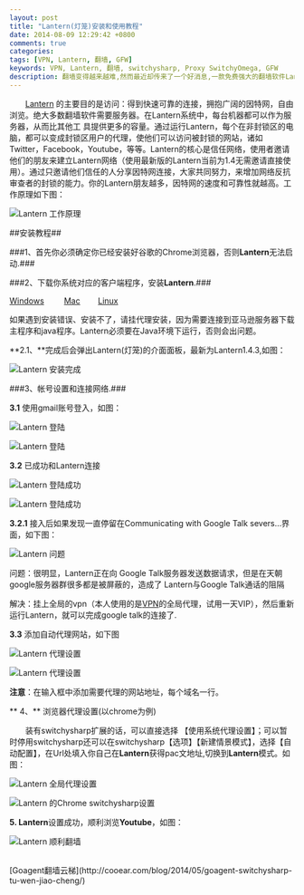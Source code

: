 ```yaml
---
layout: post
title: "Lantern(灯笼)安装和使用教程"
date: 2014-08-09 12:29:42 +0800
comments: true
categories: 
tags: [VPN, Lantern, 翻墙, GFW]
keywords: VPN, Lantern, 翻墙, switchysharp, Proxy SwitchyOmega, GFW
description: 翻墙变得越来越难,然而最近却传来了一个好消息,一款免费强大的翻墙软件Lantern应运而生，使得翻墙变的更加简单、方便。
---
```


　　[Lantern](https://www.getlantern.org/) 的主要目的是访问：得到快速可靠的连接，拥抱广阔的因特网，自由浏览。绝大多数翻墙软件需要服务器。在Lantern系统中，每台机器都可以作为服务器，从而比其他工 具提供更多的容量。通过运行Lantern，每个在非封锁区的电脑，都可以变成封锁区用户的代理，使他们可以访问被封锁的网站，诸如 Twitter，Facebook，Youtube，等等。Lantern的核心是信任网络，使用者邀请他们的朋友来建立Lantern网络（使用最新版的Lantern当前为1.4无需邀请直接使用）。通过只邀请他们信任的人分享因特网连接，大家共同努力，来增加网络反抗审查者的封锁的能力。你的Lantern朋友越多，因特网的速度和可靠性就越高。工作原理如下图：

![Lantern 工作原理](http://g1c1i0.cooear.com/images/uploads/2014/08/50b24994.vis.gif 'Lantern 工作原理')

<!--more-->

##安装教程##

###1、首先你必须确定你已经安装好谷歌的Chrome浏览器，否则**Lantern**无法启动.###

###2、下载你系统对应的客户端程序，安装**Lantern**.###

[Windows](http://pan.baidu.com/s/1jG412Fs) &nbsp; &nbsp; &nbsp; &nbsp; [Mac](http://pan.baidu.com/s/1hq5R2uC)&nbsp; &nbsp; &nbsp; &nbsp; [Linux](http://pan.baidu.com/s/1i3iORzR)

如果遇到安装错误、安装不了，请挂代理安装，因为需要连接到亚马逊服务器下载主程序和java程序。Lantern必须要在Java环境下运行，否则会出问题。

**2.1、**完成后会弹出Lantern(灯笼)的介面面板，最新为Lantern1.4.3,如图：

![Lantern 安装完成](http://g1c1i0.cooear.com/images/uploads/2014/08/20131123054656thw4v.jpeg 'Lantern 安装完成')


###3、帐号设置和连接网络.###

**3.1** 使用gmail账号登入，如图：

![Lantern 登陆](http://g1c1i0.cooear.com/images/uploads/2014/08/201311230551378ozua.jpeg 'Lantern 登陆')

![Lantern 登陆](http://g1c1i0.cooear.com/images/uploads/2014/08/20131123055143brtwp.jpeg 'Lantern 登陆')

**3.2** 已成功和Lantern连接

![Lantern 登陆成功](http://g1c1i0.cooear.com/images/uploads/2014/08/201311230559344ixqv.jpeg 'Lantern 登陆成功')

![Lantern 登陆成功](http://g1c1i0.cooear.com/images/uploads/2014/08/1.png 'Lantern 登陆成功')

**3.2.1** 接入后如果发现一直停留在Communicating with Google Talk severs…界面，如下图：

![Lantern 问题](http://g1c1i0.cooear.com/images/uploads/2014/08/talk.png 'Lantern 登陆问题')

 问题：很明显，Lantern正在向 Google Talk服务器发送数据请求，但是在天朝google服务器群很多都是被屏蔽的，造成了 Lantern与Google Talk通话的阻隔
 
 解决：挂上全局的vpn（本人使用的是[VPN](http://t.cn/RPZLMcB)的全局代理，试用一天VIP），然后重新运行Lantern，就可以完成google talk的连接了.
 
 
 **3.3** 添加自动代理网站，如下图
 
 ![Lantern 代理设置](http://g1c1i0.cooear.com/images/uploads/2014/08/3.2.1.jpeg 'Lantern 代理设置')
 
 ![Lantern 代理设置](http://g1c1i0.cooear.com/images/uploads/2014/08/2.png 'Lantern 代理设置')
 
 **注意**：在输入框中添加需要代理的网站地址，每个域名一行。
 
 ** 4、** 浏览器代理设置(以chrome为例)
 
　　装有switchysharp扩展的话，可以直接选择 【使用系统代理设置】；可以暂时停用switchysharp还可以在switchysharp【选项】【新建情景模式】，选择【自动配置】，在Url处填入你自己在**Lantern**获得pac文地址,切换到**Lantern**模式。如图：
 
 ![Lantern 全局代理设置](http://g1c1i0.cooear.com/images/uploads/2014/08/3.png 'Lantern 全局代理设置')
 
 ![Lantern 的Chrome switchysharp设置](http://g1c1i0.cooear.com/images/uploads/2014/08/4.png 'Lantern 的Chrome switchysharp设置')
 
 **5. Lantern**设置成功，顺利浏览**Youtube**，如图：
 
 ![Lantern 顺利翻墙](http://g1c1i0.cooear.com/images/uploads/2014/08/66.png 'Lantern 顺利翻墙')
 
 <br />
 [Goagent翻墙云梯](http://cooear.com/blog/2014/05/goagent-switchysharp-tu-wen-jiao-cheng/)
 
 